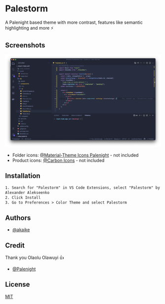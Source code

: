 # Palestorm

A Palenight based theme with more contrast, features like semantic highlighting and more ⚡️

## Screenshots

![Palestorm](https://raw.githubusercontent.com/Akaike0/vsc-palestorm-theme/main/palestorm_screenshot.png)

- Folder icons: [@Material-Theme Icons Palenight](https://marketplace.visualstudio.com/items?itemName=Equinusocio.vsc-material-theme) - not included
- Product icons: [@Carbon Icons](https://marketplace.visualstudio.com/items?itemName=antfu.icons-carbon) - not included

## Installation

```
1. Search for "Palestorm" in VS Code Extensions, select "Palestorm" by Alexander Alekseenko
2. Click Install
3. Go to Preferences > Color Theme and select Palestorm
```

## Authors

- [@akaike](https://github.com/Akaike0)

## Credit

Thank you Olaolu Olawuyi 👍

- [@Palenight](https://github.com/whizkydee/vscode-palenight-theme)

## License

[MIT](https://choosealicense.com/licenses/mit/)
